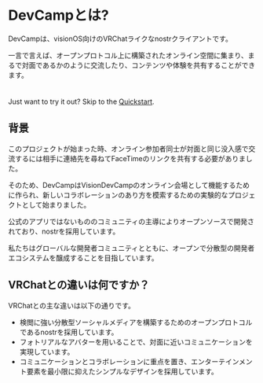 # DevCampとは?

DevCampは、visionOS向けのVRChatライクなnostrクライアントです。

一言で言えば、オープンプロトコル上に構築されたオンライン空間に集まり、まるで対面であるかのように交流したり、コンテンツや体験を共有することができます。

<div class="tip custom-block" style="padding-top: 8px">

Just want to try it out? Skip to the [Quickstart](./get-started).

</div>

## 背景

このプロジェクトが始まった時、オンライン参加者同士が対面と同じ没入感で交流するには相手に連絡先を尋ねてFaceTimeのリンクを共有する必要がありました。

そのため、DevCampはVisionDevCampのオンライン会場として機能するために作られ、新しいコラボレーションのあり方を模索するための実験的なプロジェクトとして始まりました。

公式のアプリではないもののコミュニティの主導によりオープンソースで開発されており、nostrを採用しています。

私たちはグローバルな開発者コミュニティとともに、オープンで分散型の開発者エコシステムを醸成することを目指しています。



## VRChatとの違いは何ですか？

VRChatとの主な違いは以下の通りです。
- 検閲に強い分散型ソーシャルメディアを構築するためのオープンプロトコルであるnostrを採用しています。
- フォトリアルなアバターを用いることで、対面に近いコミュニケーションを実現しています。
- コミュニケーションとコラボレーションに重点を置き、エンターテインメント要素を最小限に抑えたシンプルなデザインを採用しています。